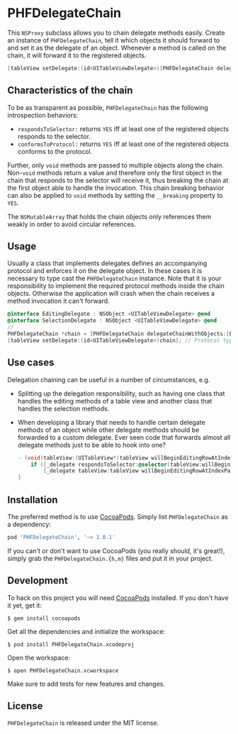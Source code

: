 # PHFDelegateChain

This `NSProxy` subclass allows you to chain delegate methods easily. Create an instance of `PHFDelegateChain`, tell it which objects it should forward to and set it as the delegate of an object. Whenever a method is called on the chain, it will forward it to the registered objects.

```objectivec
[tableView setDelegate:(id<UITableViewDelegate>)[PHFDelegateChain delegateChainWithObjects:anObject, anotherObject, nil]];
```

## Characteristics of the chain

To be as transparent as possible, `PHFDelegateChain` has the following introspection behaviors:

- `respondsToSelector:` returns `YES` iff at least one of the registered objects responds to the selector.
- `conformsToProtocol:` returns `YES` iff at least one of the registered objects conforms to the protocol.

Further, only `void` methods are passed to multiple objects along the chain. Non-`void` methods return a value and therefore only the first object in the chain that responds to the selector will receive it, thus breaking the chain at the first object able to handle the invocation. This chain breaking behavior can also be applied to `void` methods by setting the `__breaking` property to `YES`.

The `NSMutableArray` that holds the chain objects only references them weakly in order to avoid circular references.

## Usage

Usually a class that implements delegates defines an accompanying protocol and enforces it on the delegate object. In these cases it is necessary to type cast the `PHFDelegateChain` instance. Note that it is your responsibility to implement the required protocol methods inside the chain objects. Otherwise the application will crash when the chain receives a method invocation it can't forward.

```objectivec
@interface EditingDelegate : NSObject <UITableViewDelegate> @end
@interface SelectionDelegate : NSObject <UITableViewDelegate> @end
//
PHFDelegateChain *chain = [PHFDelegateChain delegateChainWithObjects:[EditingDelegate new], [SelectionDelegate new], nil];
[tableView setDelegate:(id<UITableViewDelegate>)chain]; // Protocol typecast needed
```

## Use cases

Delegation chaining can be useful in a number of circumstances, e.g.

-   Splitting up the delegation responsibility, such as having one class that handles the editing methods of a table view and another class that handles the selection methods.
-   When developing a library that needs to handle certain delegate methods of an object while other delegate methods should be forwarded to a custom delegate. Ever seen code that forwards almost all delegate methods just to be able to hook into one?

    ```objectivec
    - (void)tableView:(UITableView*)tableView willBeginEditingRowAtIndexPath:(NSIndexPath *)indexPath {
        if ([_delegate respondsToSelector:@selector(tableView:willBeginEditingRowAtIndexPath:)])
            [_delegate tableView:tableView willBeginEditingRowAtIndexPath:indexPath];
    }
    ```

## Installation

The preferred method is to use [CocoaPods](https://github.com/CocoaPods/CocoaPods). Simply list `PHFDelegateChain` as a dependency:

```ruby
pod 'PHFDelegateChain', '~> 1.0.1'
```

If you can't or don't want to use CocoaPods (you really should, it's great!), simply grab the `PHFDelegateChain.{h,m}` files and put it in your project.

## Development

To hack on this project you will need [CocoaPods](https://github.com/CocoaPods/CocoaPods) installed. If you don't have it yet, get it:

    $ gem install cocoapods

Get all the dependencies and initialize the workspace:

    $ pod install PHFDelegateChain.xcodeproj

Open the workspace:

    $ open PHFDelegateChain.xcworkspace

Make sure to add tests for new features and changes.

## License

`PHFDelegateChain` is released under the MIT license.
